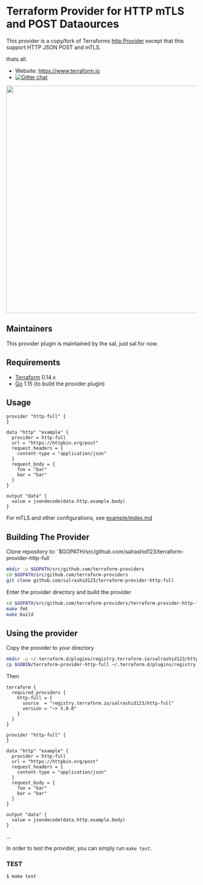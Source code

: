 
Terraform Provider for HTTP mTLS and POST Dataources
=======================================

This provider is a copy/fork of Terraforms [http Provider](https://registry.terraform.io/providers/hashicorp/http/latest/docs/data-sources/http) except that this support HTTP JSON POST and mTLS.

thats all.


- Website: https://www.terraform.io
- [![Gitter chat](https://badges.gitter.im/hashicorp-terraform/Lobby.png)](https://gitter.im/hashicorp-terraform/Lobby)

<img src="https://cdn.rawgit.com/hashicorp/terraform-website/master/content/source/assets/images/logo-hashicorp.svg" width="600px">

Maintainers
-----------

This provider plugin is maintained by the sal, just sal for now.

Requirements
------------

- [Terraform](https://www.terraform.io/downloads.html) 0.14.x
- [Go](https://golang.org/doc/install) 1.15 (to build the provider plugin)

Usage
---------------------

```hcl
provider "http-full" {
}
 
data "http" "example" {
  provider = http-full
  url = "https://httpbin.org/post"
  request_headers = {
    content-type = "application/json"
  }
  request_body = {
    foo = "bar"
    bar = "bar"
  }
}

output "data" {
  value = jsondecode(data.http.example.body)
}
```

For mTLS and other configurations, see [example/index.md](blob/main/docs/index.md)

Building The Provider
---------------------

Clone repository to: `$GOPATH/src/github.com/salrashid123/terraform-provider-http-full

```sh
mkdir -p $GOPATH/src/github.com/terraform-providers
cd $GOPATH/src/github.com/terraform-providers
git clone github.com/salrashid123/terraform-provider-http-full
```

Enter the provider directory and build the provider

```sh
cd $GOPATH/src/github.com/terraform-providers/terraform-provider-http-full
make fmt
make build
```

Using the provider
----------------------

Copy the provider to your directory

```bash
mkdir -p ~/.terraform.d/plugins/registry.terraform.io/salrashid123/http-full/5.0.0/linux_amd64/
cp $GOBIN/terraform-provider-http-full ~/.terraform.d/plugins/registry.terraform.io/salrashid123/http-full/5.0.0/linux_amd64/terraform-provider-http-full_v5.0.0
```

Then

```hcl
terraform {
  required_providers {
    http-full = {
      source  = "registry.terraform.io/salrashid123/http-full"
      version = "~> 5.0.0"
    }
  }
}

provider "http-full" {
}
 
data "http" "example" {
  provider = http-full
  url = "https://httpbin.org/post"
  request_headers = {
    content-type = "application/json"
  }
  request_body = {
    foo = "bar"
    bar = "bar"
  }
}

output "data" {
  value = jsondecode(data.http.example.body)
}
```


...

In order to test the provider, you can simply run `make test`.


### TEST

```sh
$ make test
```
